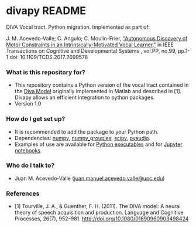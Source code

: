 # divapy README #

DIVA Vocal tract. Python migration. Implemented as part of:

J. M. Acevedo-Valle; C. Angulo; C. Moulin-Frier, ["Autonomous Discovery of Motor Constraints in an Intrinsically-Motivated Vocal Learner,"](http://ieeexplore.ieee.org/stamp/stamp.jsp?tp=&arnumber=7914655&isnumber=7422051) in IEEE Transactions on Cognitive and Developmental Systems , vol.PP, no.99, pp.1-1
doi: 10.1109/TCDS.2017.2699578

### What is this repository for? ###

* This repository contains a Python version of the vocal tract contained in the [Diva Model](http://sites.bu.edu/guentherlab/software/diva-source-code/) originally implemented in Matlab and described in [1]. Divapy allows an efficient integration to python packages.
* Version 1.0

### How do I get set up? ###

* It is recommended to add the package to your Python path.
* Dependencies: [numpy](http://www.numpy.org/), [numpy_groupies](https://pypi.python.org/pypi/numpy_groupies), [scipy](https://www.scipy.org/), [pyaudio](https://pypi.python.org/pypi/PyAudio).
* Examples of use are available for [Python executables](https://github.com/yumilceh/divapy/tree/master/Executables) and for [Jupyter notebooks](https://github.com/yumilceh/divapy/tree/master/Notebooks).

### Who do I talk to? ###

* Juan M. Acevedo-Valle (juan.manuel.acevedo.valle@upc.edu)

### References ###
* [1] Tourville, J. A., & Guenther, F. H. (2011). The DIVA model: A neural theory of speech acquisition and production. Language and Cognitive Processes, 26(7), 952–981. http://doi.org/10.1080/01690960903498424

